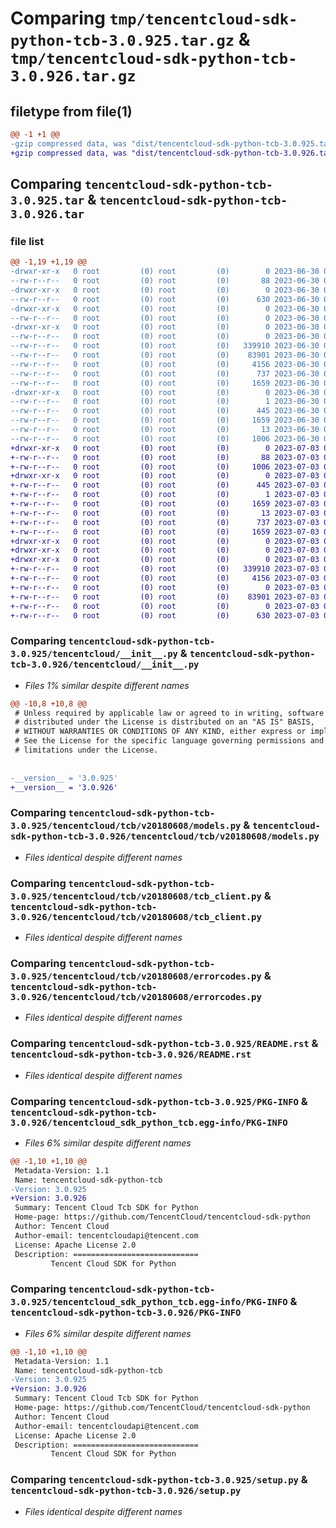 # Comparing `tmp/tencentcloud-sdk-python-tcb-3.0.925.tar.gz` & `tmp/tencentcloud-sdk-python-tcb-3.0.926.tar.gz`

## filetype from file(1)

```diff
@@ -1 +1 @@
-gzip compressed data, was "dist/tencentcloud-sdk-python-tcb-3.0.925.tar", last modified: Fri Jun 30 02:22:27 2023, max compression
+gzip compressed data, was "dist/tencentcloud-sdk-python-tcb-3.0.926.tar", last modified: Mon Jul  3 00:34:54 2023, max compression
```

## Comparing `tencentcloud-sdk-python-tcb-3.0.925.tar` & `tencentcloud-sdk-python-tcb-3.0.926.tar`

### file list

```diff
@@ -1,19 +1,19 @@
-drwxr-xr-x   0 root         (0) root         (0)        0 2023-06-30 02:22:27.000000 tencentcloud-sdk-python-tcb-3.0.925/
--rw-r--r--   0 root         (0) root         (0)       88 2023-06-30 02:22:27.000000 tencentcloud-sdk-python-tcb-3.0.925/setup.cfg
-drwxr-xr-x   0 root         (0) root         (0)        0 2023-06-30 02:22:27.000000 tencentcloud-sdk-python-tcb-3.0.925/tencentcloud/
--rw-r--r--   0 root         (0) root         (0)      630 2023-06-30 02:22:27.000000 tencentcloud-sdk-python-tcb-3.0.925/tencentcloud/__init__.py
-drwxr-xr-x   0 root         (0) root         (0)        0 2023-06-30 02:22:27.000000 tencentcloud-sdk-python-tcb-3.0.925/tencentcloud/tcb/
--rw-r--r--   0 root         (0) root         (0)        0 2023-06-30 02:22:27.000000 tencentcloud-sdk-python-tcb-3.0.925/tencentcloud/tcb/__init__.py
-drwxr-xr-x   0 root         (0) root         (0)        0 2023-06-30 02:22:27.000000 tencentcloud-sdk-python-tcb-3.0.925/tencentcloud/tcb/v20180608/
--rw-r--r--   0 root         (0) root         (0)        0 2023-06-30 02:22:27.000000 tencentcloud-sdk-python-tcb-3.0.925/tencentcloud/tcb/v20180608/__init__.py
--rw-r--r--   0 root         (0) root         (0)   339910 2023-06-30 02:22:27.000000 tencentcloud-sdk-python-tcb-3.0.925/tencentcloud/tcb/v20180608/models.py
--rw-r--r--   0 root         (0) root         (0)    83901 2023-06-30 02:22:27.000000 tencentcloud-sdk-python-tcb-3.0.925/tencentcloud/tcb/v20180608/tcb_client.py
--rw-r--r--   0 root         (0) root         (0)     4156 2023-06-30 02:22:27.000000 tencentcloud-sdk-python-tcb-3.0.925/tencentcloud/tcb/v20180608/errorcodes.py
--rw-r--r--   0 root         (0) root         (0)      737 2023-06-30 02:22:27.000000 tencentcloud-sdk-python-tcb-3.0.925/README.rst
--rw-r--r--   0 root         (0) root         (0)     1659 2023-06-30 02:22:27.000000 tencentcloud-sdk-python-tcb-3.0.925/PKG-INFO
-drwxr-xr-x   0 root         (0) root         (0)        0 2023-06-30 02:22:27.000000 tencentcloud-sdk-python-tcb-3.0.925/tencentcloud_sdk_python_tcb.egg-info/
--rw-r--r--   0 root         (0) root         (0)        1 2023-06-30 02:22:27.000000 tencentcloud-sdk-python-tcb-3.0.925/tencentcloud_sdk_python_tcb.egg-info/dependency_links.txt
--rw-r--r--   0 root         (0) root         (0)      445 2023-06-30 02:22:27.000000 tencentcloud-sdk-python-tcb-3.0.925/tencentcloud_sdk_python_tcb.egg-info/SOURCES.txt
--rw-r--r--   0 root         (0) root         (0)     1659 2023-06-30 02:22:27.000000 tencentcloud-sdk-python-tcb-3.0.925/tencentcloud_sdk_python_tcb.egg-info/PKG-INFO
--rw-r--r--   0 root         (0) root         (0)       13 2023-06-30 02:22:27.000000 tencentcloud-sdk-python-tcb-3.0.925/tencentcloud_sdk_python_tcb.egg-info/top_level.txt
--rw-r--r--   0 root         (0) root         (0)     1006 2023-06-30 02:22:27.000000 tencentcloud-sdk-python-tcb-3.0.925/setup.py
+drwxr-xr-x   0 root         (0) root         (0)        0 2023-07-03 00:34:54.000000 tencentcloud-sdk-python-tcb-3.0.926/
+-rw-r--r--   0 root         (0) root         (0)       88 2023-07-03 00:34:54.000000 tencentcloud-sdk-python-tcb-3.0.926/setup.cfg
+-rw-r--r--   0 root         (0) root         (0)     1006 2023-07-03 00:34:54.000000 tencentcloud-sdk-python-tcb-3.0.926/setup.py
+drwxr-xr-x   0 root         (0) root         (0)        0 2023-07-03 00:34:54.000000 tencentcloud-sdk-python-tcb-3.0.926/tencentcloud_sdk_python_tcb.egg-info/
+-rw-r--r--   0 root         (0) root         (0)      445 2023-07-03 00:34:54.000000 tencentcloud-sdk-python-tcb-3.0.926/tencentcloud_sdk_python_tcb.egg-info/SOURCES.txt
+-rw-r--r--   0 root         (0) root         (0)        1 2023-07-03 00:34:54.000000 tencentcloud-sdk-python-tcb-3.0.926/tencentcloud_sdk_python_tcb.egg-info/dependency_links.txt
+-rw-r--r--   0 root         (0) root         (0)     1659 2023-07-03 00:34:54.000000 tencentcloud-sdk-python-tcb-3.0.926/tencentcloud_sdk_python_tcb.egg-info/PKG-INFO
+-rw-r--r--   0 root         (0) root         (0)       13 2023-07-03 00:34:54.000000 tencentcloud-sdk-python-tcb-3.0.926/tencentcloud_sdk_python_tcb.egg-info/top_level.txt
+-rw-r--r--   0 root         (0) root         (0)      737 2023-07-03 00:34:54.000000 tencentcloud-sdk-python-tcb-3.0.926/README.rst
+-rw-r--r--   0 root         (0) root         (0)     1659 2023-07-03 00:34:54.000000 tencentcloud-sdk-python-tcb-3.0.926/PKG-INFO
+drwxr-xr-x   0 root         (0) root         (0)        0 2023-07-03 00:34:54.000000 tencentcloud-sdk-python-tcb-3.0.926/tencentcloud/
+drwxr-xr-x   0 root         (0) root         (0)        0 2023-07-03 00:34:54.000000 tencentcloud-sdk-python-tcb-3.0.926/tencentcloud/tcb/
+drwxr-xr-x   0 root         (0) root         (0)        0 2023-07-03 00:34:54.000000 tencentcloud-sdk-python-tcb-3.0.926/tencentcloud/tcb/v20180608/
+-rw-r--r--   0 root         (0) root         (0)   339910 2023-07-03 00:34:54.000000 tencentcloud-sdk-python-tcb-3.0.926/tencentcloud/tcb/v20180608/models.py
+-rw-r--r--   0 root         (0) root         (0)     4156 2023-07-03 00:34:54.000000 tencentcloud-sdk-python-tcb-3.0.926/tencentcloud/tcb/v20180608/errorcodes.py
+-rw-r--r--   0 root         (0) root         (0)        0 2023-07-03 00:34:54.000000 tencentcloud-sdk-python-tcb-3.0.926/tencentcloud/tcb/v20180608/__init__.py
+-rw-r--r--   0 root         (0) root         (0)    83901 2023-07-03 00:34:54.000000 tencentcloud-sdk-python-tcb-3.0.926/tencentcloud/tcb/v20180608/tcb_client.py
+-rw-r--r--   0 root         (0) root         (0)        0 2023-07-03 00:34:54.000000 tencentcloud-sdk-python-tcb-3.0.926/tencentcloud/tcb/__init__.py
+-rw-r--r--   0 root         (0) root         (0)      630 2023-07-03 00:34:54.000000 tencentcloud-sdk-python-tcb-3.0.926/tencentcloud/__init__.py
```

### Comparing `tencentcloud-sdk-python-tcb-3.0.925/tencentcloud/__init__.py` & `tencentcloud-sdk-python-tcb-3.0.926/tencentcloud/__init__.py`

 * *Files 1% similar despite different names*

```diff
@@ -10,8 +10,8 @@
 # Unless required by applicable law or agreed to in writing, software
 # distributed under the License is distributed on an "AS IS" BASIS,
 # WITHOUT WARRANTIES OR CONDITIONS OF ANY KIND, either express or implied.
 # See the License for the specific language governing permissions and
 # limitations under the License.
 
 
-__version__ = '3.0.925'
+__version__ = '3.0.926'
```

### Comparing `tencentcloud-sdk-python-tcb-3.0.925/tencentcloud/tcb/v20180608/models.py` & `tencentcloud-sdk-python-tcb-3.0.926/tencentcloud/tcb/v20180608/models.py`

 * *Files identical despite different names*

### Comparing `tencentcloud-sdk-python-tcb-3.0.925/tencentcloud/tcb/v20180608/tcb_client.py` & `tencentcloud-sdk-python-tcb-3.0.926/tencentcloud/tcb/v20180608/tcb_client.py`

 * *Files identical despite different names*

### Comparing `tencentcloud-sdk-python-tcb-3.0.925/tencentcloud/tcb/v20180608/errorcodes.py` & `tencentcloud-sdk-python-tcb-3.0.926/tencentcloud/tcb/v20180608/errorcodes.py`

 * *Files identical despite different names*

### Comparing `tencentcloud-sdk-python-tcb-3.0.925/README.rst` & `tencentcloud-sdk-python-tcb-3.0.926/README.rst`

 * *Files identical despite different names*

### Comparing `tencentcloud-sdk-python-tcb-3.0.925/PKG-INFO` & `tencentcloud-sdk-python-tcb-3.0.926/tencentcloud_sdk_python_tcb.egg-info/PKG-INFO`

 * *Files 6% similar despite different names*

```diff
@@ -1,10 +1,10 @@
 Metadata-Version: 1.1
 Name: tencentcloud-sdk-python-tcb
-Version: 3.0.925
+Version: 3.0.926
 Summary: Tencent Cloud Tcb SDK for Python
 Home-page: https://github.com/TencentCloud/tencentcloud-sdk-python
 Author: Tencent Cloud
 Author-email: tencentcloudapi@tencent.com
 License: Apache License 2.0
 Description: ============================
         Tencent Cloud SDK for Python
```

### Comparing `tencentcloud-sdk-python-tcb-3.0.925/tencentcloud_sdk_python_tcb.egg-info/PKG-INFO` & `tencentcloud-sdk-python-tcb-3.0.926/PKG-INFO`

 * *Files 6% similar despite different names*

```diff
@@ -1,10 +1,10 @@
 Metadata-Version: 1.1
 Name: tencentcloud-sdk-python-tcb
-Version: 3.0.925
+Version: 3.0.926
 Summary: Tencent Cloud Tcb SDK for Python
 Home-page: https://github.com/TencentCloud/tencentcloud-sdk-python
 Author: Tencent Cloud
 Author-email: tencentcloudapi@tencent.com
 License: Apache License 2.0
 Description: ============================
         Tencent Cloud SDK for Python
```

### Comparing `tencentcloud-sdk-python-tcb-3.0.925/setup.py` & `tencentcloud-sdk-python-tcb-3.0.926/setup.py`

 * *Files identical despite different names*

